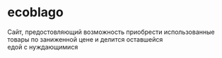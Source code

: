 # ecoblago
Сайт, предостовляющий возможность приобрести использованные товары по заниженной цене и делится оставшейся едой с нуждающимися
